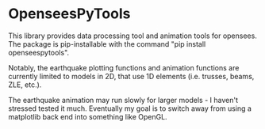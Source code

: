 # OpenseesPyTools
This library provides data processing tool and animation tools for opensees. 
The package is pip-installable with the command "pip install openseespytools".

Notably, the earthquake plotting functions and animation functions are currently limited to models in 2D, that use 1D elements 
(i.e. trusses, beams, ZLE, etc.).

The earthquake animation may run slowly for larger models - I haven't stressed tested it much.
Eventually my goal is to switch away from using a matplotlib back end into something like OpenGL.
